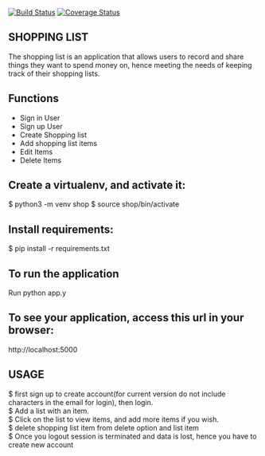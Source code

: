 [![Build Status](https://travis-ci.org/arthuroe/ShoppingList.svg?branch=master)](https://travis-ci.org/arthuroe/ShoppingList)
[![Coverage Status](https://coveralls.io/repos/github/arthuroe/ShoppingList/badge.svg?branch=master)](https://coveralls.io/github/arthuroe/ShoppingList?branch=master)

## SHOPPING LIST

The shopping list is an application that allows users to record and share things they want to spend money on, hence meeting the needs of keeping track of their shopping lists.

## Functions

- Sign in User
- Sign up User
- Create Shopping list
- Add shopping list items
- Edit Items
- Delete Items


## Create a virtualenv, and activate it:

$ python3 -m venv shop 
$ source shop/bin/activate

## Install requirements:

$ pip install -r requirements.txt

## To run the application
Run python app.y

## To see your application, access this url in your browser:

http://localhost:5000

## USAGE
$ first sign up to create account(for current version do not include characters in the email for login), then login.   
$ Add a list with an item.   
$ Click on the list to view items, and add more items if you wish.  
$ delete shopping list item from delete option and list item  
$ Once you logout session is terminated and data is lost, hence you have to create new account  
